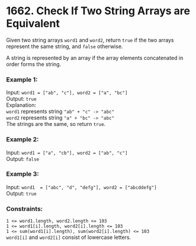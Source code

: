 # 1662. Check If Two String Arrays are Equivalent   
   
Given two string arrays ```word1``` and ```word2```, return ```true``` if the two arrays represent the same string, and ```false``` otherwise.   
   
A string is represented by an array if the array elements concatenated in order forms the string.   
   
   
### **Example 1:**   
Input: ```word1 = ["ab", "c"], word2 = ["a", "bc"]```   
Output: ```true```   
Explanation:   
``word1`` represents string ```"ab" + "c" -> "abc"```   
```word2``` represents string ```"a" + "bc" -> "abc"```   
The strings are the same, so return ```true```.   
   
### **Example 2:**  
Input: ```word1 = ["a", "cb"], word2 = ["ab", "c"]```   
Output: ```false```   
   
### **Example 3:**  
Input: ```word1  = ["abc", "d", "defg"], word2 = ["abcddefg"]```   
Output: ```true```  
    
   
### **Constraints:**   
```1 <= word1.length, word2.length <= 103```   
```1 <= word1[i].length, word2[i].length <= 103```  
```1 <= sum(word1[i].length), sum(word2[i].length) <= 103```   
```word1[i]``` and ```word2[i]``` consist of lowercase letters.   